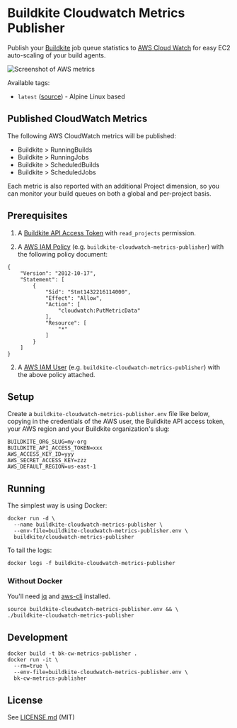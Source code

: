 # Buildkite Cloudwatch Metrics Publisher

Publish your [Buildkite](https://buildkite.com/) job queue statistics to [AWS Cloud Watch](http://aws.amazon.com/cloudwatch/) for easy EC2 auto-scaling of your build agents.

![Screenshot of AWS metrics](http://i.imgur.com/jqVdlA2.png)

Available tags:

* `latest` ([source](https://github.com/buildkite/buildkite-cloudwatch-metrics-publisher/blob/master/Dockerfile)) - Alpine Linux based

## Published CloudWatch Metrics

The following AWS CloudWatch metrics will be published:

* Buildkite > RunningBuilds
* Buildkite > RunningJobs
* Buildkite > ScheduledBuilds
* Buildkite > ScheduledJobs

Each metric is also reported with an additional Project dimension, so you can monitor your build queues on both a global and per-project basis.

## Prerequisites

1. A [Buildkite API Access Token](https://buildkite.com/user/api-access-tokens) with `read_projects` permission.

2. A [AWS IAM Policy](https://console.aws.amazon.com/iam/home) (e.g. `buildkite-cloudwatch-metrics-publisher`) with the following policy document:

```
{
    "Version": "2012-10-17",
    "Statement": [
        {
            "Sid": "Stmt1432216114000",
            "Effect": "Allow",
            "Action": [
                "cloudwatch:PutMetricData"
            ],
            "Resource": [
                "*"
            ]
        }
    ]
}
```

2. A [AWS IAM User](https://console.aws.amazon.com/iam/home) (e.g. `buildkite-cloudwatch-metrics-publisher`) with the above policy attached.

## Setup

Create a `buildkite-cloudwatch-metrics-publisher.env` file like below, copying in the credentials of the AWS user, the Buildkite API access token, your AWS region and your Buildkite organization's slug:

```
BUILDKITE_ORG_SLUG=my-org
BUILDKITE_API_ACCESS_TOKEN=xxx
AWS_ACCESS_KEY_ID=yyy
AWS_SECRET_ACCESS_KEY=zzz
AWS_DEFAULT_REGION=us-east-1
```

## Running

The simplest way is using Docker:

```
docker run -d \
  --name buildkite-cloudwatch-metrics-publisher \
  --env-file=buildkite-cloudwatch-metrics-publisher.env \
  buildkite/cloudwatch-metrics-publisher
```

To tail the logs:

```
docker logs -f buildkite-cloudwatch-metrics-publisher
```

### Without Docker

You'll need [jq](http://stedolan.github.io/jq/) and [aws-cli](http://aws.amazon.com/cli/) installed.

```
source buildkite-cloudwatch-metrics-publisher.env && \
./buildkite-cloudwatch-metrics-publisher
```

## Development

```
docker build -t bk-cw-metrics-publisher .
docker run -it \
  --rm=true \
  --env-file=buildkite-cloudwatch-metrics-publisher.env \
  bk-cw-metrics-publisher
```

## License

See [LICENSE.md](LICENSE.md) (MIT)
